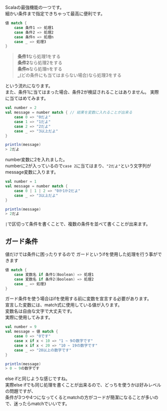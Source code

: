 Scalaの最強機能の一つです。   
細かい条件まで指定できちゃって最高に便利です。
```scala
値 match {
    case 条件1 => 処理1
    case 条件2 => 処理2
    case 条件n => 処理n
    case _ => 処理3
}
```

> **条件1**なら処理1をする  
> **条件2**なら処理2をする  
> **条件n**なら処理nをする  
> **_**(どの条件にも当てはまらない場合)なら処理3をする

という流れになります。  
また、条件1に当てはまった場合、条件2が検証されることはありません。
実際に当てはめてみます。
```scala
val number = 2
val message = number match { // 結果を変数に入れることが出来る
    case 0 => "0だよ"
    case 1 => "1だよ"
    case 2 => "2だよ"
    case _ => "3以上だよ"
}

println(message)
> 2だよ
```
number変数に2を入れました。  
numberに2が入っているので`case 2`に当てはまり、`"2だよ"`という文字列がmessage変数に入ります。   
```scala
val number = 1
val message = number match {
    case 0 | 1 | 2 => "0か1か2だよ"
    case _ => "3以上だよ"
}

println(message)
> 2だよ
```
`|`で区切って条件を書くことで、複数の条件を並べて書くことが出来ます。  

## ガード条件
値だけでは条件に困ったりするので
ガードというifを使用した処理を行う事ができます
```scala
値 match {
    case 変数名 if 条件1(Boolean) => 処理1
    case 変数名 if 条件2(Boolean) => 処理2
    case _ => 処理3
}
```
ガード条件を使う場合はifを使用する前に変数を宣言する必要があります。  
宣言した変数には、match式に使用している値が入ります。  
変数名は自由な文字で大丈夫です。  
実際に使用してみます。
```scala
val number = 9
val message = 値 match {
    case 0 => "0です"
    case x if x < 10 => "1 ~ 9の数字です"
    case x if x < 20 => "10 ~ 19の数字です"
    case _ => "20以上の数字です"
}

println(message)
> 0 ~ 9の数字です
```
else ifと同じような感じですね。  
実際else ifでも同じ処理を書くことが出来るので、どっちを使うかは好みレベルの問題ですが、  
条件が3つや4つになってくるとmatchの方がコードが簡潔になることが多いので、迷ったらmatchでいいです。
